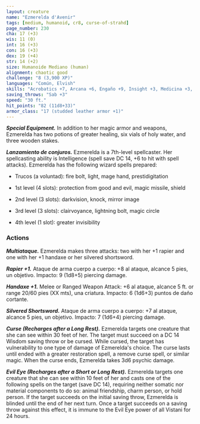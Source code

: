 ```yaml
---
layout: creature
name: "Ezmerelda d'Avenir"
tags: [medium, humanoid, cr8, curse-of-strahd]
page_number: 230
cha: 17 (+3)
wis: 11 (0)
int: 16 (+3)
con: 16 (+3)
dex: 19 (+4)
str: 14 (+2)
size: Humanoide Mediano (human)
alignment: chaotic good
challenge: "8 (3,900 XP)"
languages: "Común, Elvish"
skills: "Acrobatics +7, Arcana +6, Engaño +9, Insight +3, Medicina +3, Percepción +6, Performance +6, Sleight of Hand +7, Sigilo +7, Survival +6"
saving_throws: "Sab +3"
speed: "30 ft."
hit_points: "82 (11d8+33)"
armor_class: "17 (studded leather armor +1)"
---
```


***Special Equipment.*** In addition to her magic armor and weapons, Ezmerelda has two potions of greater healing, six vials of holy water, and three wooden stakes.

***Lanzamiento de conjuros.*** Ezmerelda is a 7th-level spellcaster. Her spellcasting ability is Intelligence (spell save DC 14, +6 to hit with spell attacks). Ezmerelda has the following wizard spells prepared:

* Trucos (a voluntad): fire bolt, light, mage hand, prestidigitation

* 1st level (4 slots): protection from good and evil, magic missile, shield

* 2nd level (3 slots): darkvision, knock, mirror image

* 3rd level (3 slots): clairvoyance, lightning bolt, magic circle

* 4th level (1 slot): greater invisibility

### Actions

***Multiataque.*** Ezmerelda makes three attacks: two with her +1 rapier and one with her +1 handaxe or her silvered shortsword.

***Rapier +1.*** Ataque de arma cuerpo a cuerpo: +8 al ataque, alcance 5 pies, un objetivo. Impacto: 9 (1d8+5) piercing damage.

***Handaxe +1.*** Melee or Ranged Weapon Attack: +6 al ataque, alcance 5 ft. or range 20/60 pies (XX mts), una criatura. Impacto: 6 (1d6+3) puntos de daño cortante.

***Silvered Shortsword.*** Ataque de arma cuerpo a cuerpo: +7 al ataque, alcance 5 pies, un objetivo. Impacto: 7 (1d6+4) piercing damage.

***Curse (Recharges after a Long Rest).*** Ezmerelda targets one creature that she can see within 30 feet of her. The target must succeed on a DC 14 Wisdom saving throw or be cursed. While cursed, the target has vulnerability to one type of damage of Ezmerelda's choice. The curse lasts until ended with a greater restoration spell, a remove curse spell, or similar magic. When the curse ends, Ezmerelda takes 3d6 psychic damage.

***Evil Eye (Recharges after a Short or Long Rest).*** Ezmerelda targets one creature that she can see within 10 feet of her and casts one of the following spells on the target (save DC 14), requiring neither somatic nor material components to do so: animal friendship, charm person, or hold person. If the target succeeds on the initial saving throw, Ezmerelda is blinded until the end of her next turn. Once a target succeeds on a saving throw against this effect, it is immune to the Evil Eye power of all Vistani for 24 hours.